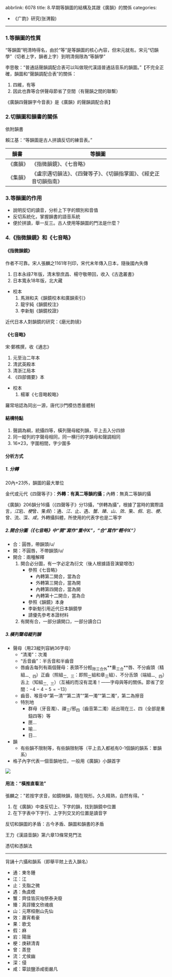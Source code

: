 abbrlink: 6078
title: 8.早期等韻圖的結構及其跟《廣韻》的關係
categories:
  - 《广韵》研究(张渭毅)
---
### 1.等韻圖的性質

“等韻圖”明清時得名，由於“等”是等韻圖的核心內容，但宋元就有。宋元“切韻學”（切者上字，韻者上字）到明清侷限為“等韻學”

李思敬：“普通話聲韻調配合表可以叫做現代漢語普通話音系的韻圖。”【不完全正確，韻圖和“聲韻調配合表”的關係：

1. 四維，有等
2. 因此也靠等合併聲母節省了空間（有聲韻之間的聯繫）

《廣韻四聲韻字今音表》是《廣韻》的聲韻調配合表】

### 2.切韻圖和韻書的關係

依附韻書

賴江基：“等韻圖是古人拼讀反切的練音表。”

|韻書|等韻圖|
|-|-|
|《廣韻》|《指微韻鏡》、《七音略》|
|《集韻》|《盧宗邁切韻法》、《四聲等子》、《切韻指掌圖》、《經史正音切韻指南》|

### 3.等韻圖的作用

- 說明反切的讀音，分析上下字的類別和音值
- 反切系統化，掌握韻書的語音系統
- 便於拼讀，舉一反三。古人使用等韻圖的門法是什麼？

### 4.《指微韻鏡》和《七音略》

#### 《指微韻鏡》

作者不可靠。宋人張麟之1161年刊印，宋代末年傳入日本，隨後國內失傳

1. 日本永祿7年版，清末黎庶昌、楊守敬帶回，收入《古逸叢書》
2. 日本寬永18年版，北大藏
- 校本
	1. 馬淵和夫《韻鏡校本和廣韻索引》
	2. 龍宇純《韻鏡校注》
	3. 李新魁《韻鏡校證》

近代日本人對韻鏡的研究：《磨光韵镜》

#### 《七音略》

宋·鄭樵撰，收《通志》

1. 元至治二年本
2. 清武英殿本
3. 清浙江局本
4. 《四部備要》本
- 校本
	1. 楊軍《七音略較略》

羅常培認為同出一源，唐代沙門模仿悉曇體制

#### 結構特點

1. 聲調為綱，統攝四等，橫列聲母縱列韻，平上去入分四排
2. 同一縱列的字聲母相同，同一横行的字韻母和聲調相同
3. 16×23，字圍相間，字少圍多

#### 分析方式

##### 1. 分轉

20內+23外，韻圖的最大單位

金代或元代《四聲等子》：**外轉：有真二等韻的攝**；內轉：無真二等韻的攝

《廣韻》206韻分16攝（《四聲等子》分13攝，“併轉為攝”，根據了當時的實際語言，*江*宕、*梗*曾、果*假*）：通、*江*、止、遇、*蟹*、*臻*、*山*、*效*、果、*假*、宕、*梗*、曾、流、深、*咸*，外轉攝斜體，所使用的代表字也是二等字

##### 2.開合分圖（《七音略》中“開”寫作“重中X”，“合”寫作“輕中X“）

- 合：圓唇，帶韻頭/u/
- 開：不圓唇，不帶韻頭/u/
- 開合：兩種解釋
	1. 開合必分圖，有一字必定為衍文（後人根據語音演變增改）
		- 參照《七音略》
			- 內轉第二開合，當為合
			- 外轉第三開合，當為開
			- 內轉第四開合，當為開
			- 內轉第十二開合，當為合
		- 參照《韻鏡》本身
		- 李新魁引用近代日本韻鏡學
		- 請優先參考本證材料
	1. 有開有合，一部分讀開口，一部分讀合口

##### 3.橫列聲母縱列韻

- 聲母（用23縱列容納36字母）
	- “清濁”：次濁
	- “舌音齒”：半舌音和半齒音
	- 唇齒舌每列有兩個聲母：表頭不分輕<sub>除三合外</sub>**重<sub>三合</sub>**唇、不分齒頭（精組<sub>一、四</sub>）正齒（照組<sub>二、三</sub>：即照<sub>二</sub>組和章<sub>三</sub>組）、不分舌頭（端組<sub>一、四</sub>）舌上（知組<sub>二、三</sub>）（互補的而沒有混淆！——字母與等的關係。節省了空間：$-4-4-5=-13$）
	- 齒音、喉音中“第一清”“第二清”“第一濁”“第二濁”，第二為擦音
	- 特別地
		- 群母（牙音濁）、禪<sub>三</sub>/邪<sub>四</sub>（齒音第二濁）祇出現在三、四（全部是重鈕四等）等
		- 匣…
		- 喻…
		- 日…
- 韻
	- 有些韻不限制等，有些韻限制等（平上去入都衹有0-1個韻的韻系：單韻系）
- 格子內字代表一個音韻地位，一般用《廣韻》小韻首字

![](001.jpg)

#### 用法：“橫推直看法”

張麟之："若按字求音，如鏡映韻，隨在現形。久久精熟，自然有得。"

1. 在《廣韻》中查反切上、下字的韻，找到韻鏡中位置
2. 在下字表中下字行、上字列交叉的位置是讀音字

反切和韻圖的矛盾：古今矛盾、韻圖和韻書的矛盾

王力《漢語音韻》第六章13條常見門法

憑切和憑韻法

***

背誦十六攝和韻系（即舉平賅上去入韻名）

- 通：東冬鍾
- 江：江
- 止：支脂之微
- 遇：魚虞模
- 蟹：齊佳皆灰咍祭泰夬廢
- 臻：真諄臻文欣魂痕
- 山：元寒桓刪山先仙
- 效：蕭宵肴豪
- 果：歌戈
- 假：麻
- 宕：陽唐
- 梗：庚耕清青
- 曾：蒸登
- 流：尤侯幽
- 深：侵
- 咸：覃談鹽添咸銜嚴凡